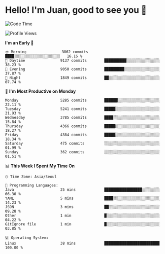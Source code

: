 # Hello! I'm Juan, good to see you 👋

<!--
**Y-k-Y/Y-k-Y** is a ✨ _special_ ✨ repository because its `README.md` (this file) appears on your GitHub profile.

Here are some ideas to get you started:

- 🔭 I’m currently working on ...
- 🌱 I’m currently learning ...
- 👯 I’m looking to collaborate on ...
- 🤔 I’m looking for help with ...
- 💬 Ask me about ...
- 📫 How to reach me: ...
- 😄 Pronouns: ...
- ⚡ Fun fact: ...
-->
<!--
![Profile views](https://gpvc.arturio.dev/Y-k-Y)

[![Omid Nikrah StackOverflow](https://github-readme-stackoverflow.vercel.app/?userID=9517076)](https://stackoverflow.com/users/9517076/i-have-10-fingers)
-->

<!--START_SECTION:waka-->
![Code Time](http://img.shields.io/badge/Code%20Time-1%2C849%20hrs%208%20mins-blue)

![Profile Views](http://img.shields.io/badge/Profile%20Views-1-blue)

**I'm an Early 🐤** 

```text
🌞 Morning                3862 commits        ████░░░░░░░░░░░░░░░░░░░░░   16.16 % 
🌆 Daytime                9137 commits        ██████████░░░░░░░░░░░░░░░   38.23 % 
🌃 Evening                9050 commits        █████████░░░░░░░░░░░░░░░░   37.87 % 
🌙 Night                  1849 commits        ██░░░░░░░░░░░░░░░░░░░░░░░   07.74 % 
```
📅 **I'm Most Productive on Monday** 

```text
Monday                   5285 commits        ██████░░░░░░░░░░░░░░░░░░░   22.11 % 
Tuesday                  5241 commits        █████░░░░░░░░░░░░░░░░░░░░   21.93 % 
Wednesday                3785 commits        ████░░░░░░░░░░░░░░░░░░░░░   15.84 % 
Thursday                 4366 commits        █████░░░░░░░░░░░░░░░░░░░░   18.27 % 
Friday                   4384 commits        █████░░░░░░░░░░░░░░░░░░░░   18.34 % 
Saturday                 475 commits         ░░░░░░░░░░░░░░░░░░░░░░░░░   01.99 % 
Sunday                   362 commits         ░░░░░░░░░░░░░░░░░░░░░░░░░   01.51 % 
```


📊 **This Week I Spent My Time On** 

```text
🕑︎ Time Zone: Asia/Seoul

💬 Programming Languages: 
Java                     25 mins             █████████████████░░░░░░░░   66.30 % 
YAML                     5 mins              ████░░░░░░░░░░░░░░░░░░░░░   14.23 % 
JSON                     3 mins              ██░░░░░░░░░░░░░░░░░░░░░░░   09.28 % 
Other                    1 min               █░░░░░░░░░░░░░░░░░░░░░░░░   04.22 % 
GitIgnore file           1 min               █░░░░░░░░░░░░░░░░░░░░░░░░   03.85 % 

💻 Operating System: 
Linux                    38 mins             █████████████████████████   100.00 % 
```


<!--END_SECTION:waka-->
